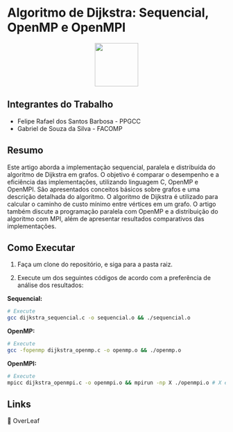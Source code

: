 # Algoritmo de Dijkstra: Sequencial, OpenMP e OpenMPI

<p align="center">
  <img src="https://ascom.ufpa.br/images/Brasao/UFPA.png" width=100px/>
</p>

## Integrantes do Trabalho
- Felipe Rafael dos Santos Barbosa - PPGCC
- Gabriel de Souza da Silva - FACOMP

## Resumo

Este artigo aborda a implementação sequencial, paralela e distribuída do algoritmo de Dijkstra em grafos. O objetivo é comparar o desempenho e a eficiência das implementações, utilizando 
linguagem C, OpenMP e OpenMPI. São apresentados conceitos básicos sobre grafos e uma descrição detalhada do algoritmo. O algoritmo de Dijkstra é utilizado para calcular o caminho de custo 
mínimo entre vértices em um grafo. O artigo também discute a programação paralela com OpenMP e a distribuição do algoritmo com MPI, além de apresentar resultados comparativos das implementações.

## Como Executar
1. Faça um clone do repositório, e siga para a pasta raiz.

2. Execute um dos seguintes códigos de acordo com a preferência de análise dos resultados:

**Sequencial:**
``` bash
# Execute
gcc dijkstra_sequencial.c -o sequencial.o && ./sequencial.o
```
**OpenMP:**
``` bash
# Execute
gcc -fopenmp dijkstra_openmp.c -o openmp.o && ./openmp.o
```
**OpenMPI:**
``` bash
# Execute
mpicc dijkstra_openmpi.c -o openmpi.o && mpirun -np X ./openmpi.o # X é o número de processos a serem executados.
```

## Links
<a href="https://www.overleaf.com/read/cyfxhtzwmkjs" 
target="_blank" style="text-decoration: none;">
  &#x1F4C3; OverLeaf
</a>
